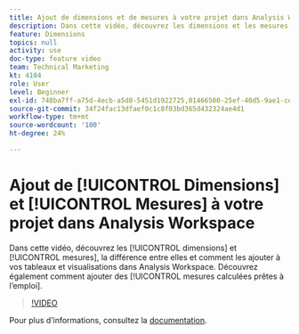 ```yaml
---
title: Ajout de dimensions et de mesures à votre projet dans Analysis Workspace
description: Dans cette vidéo, découvrez les dimensions et les mesures, la différence entre elles et comment les ajouter à vos tableaux et visualisations dans Analysis Workspace. Découvrez également comment ajouter des mesures calculées d’usine.
feature: Dimensions
topics: null
activity: use
doc-type: feature video
team: Technical Marketing
kt: 4104
role: User
level: Beginner
exl-id: 748ba7ff-a75d-4ecb-a5d8-5451d1922725,01466500-25ef-40d5-9ae1-ce1e0e92b0b5
source-git-commit: 34f24fac13dfaef0c1c8f03bd365d432324ae4d1
workflow-type: tm+mt
source-wordcount: '100'
ht-degree: 24%

---
```


# Ajout de [!UICONTROL Dimensions] et [!UICONTROL Mesures] à votre projet dans Analysis Workspace

Dans cette vidéo, découvrez les [!UICONTROL dimensions] et [!UICONTROL mesures], la différence entre elles et comment les ajouter à vos tableaux et visualisations dans Analysis Workspace. Découvrez également comment ajouter des [!UICONTROL mesures calculées prêtes à l’emploi].

>[!VIDEO](https://video.tv.adobe.com/v/30606/?quality=12)

Pour plus d’informations, consultez la [documentation](https://experienceleague.adobe.com/docs/analytics/analyze/analysis-workspace/components/analysis-workspace-components.html?lang=fr).
